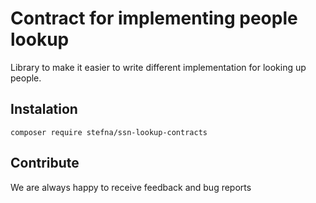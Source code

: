 # Contract for implementing people lookup

Library to make it easier to write different implementation for looking up 
people.


## Instalation

	composer require stefna/ssn-lookup-contracts

## Contribute

We are always happy to receive feedback and bug reports
